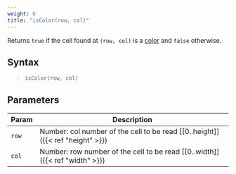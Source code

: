 ```yaml
---
weight: 6
title: "isColor(row, col)"
---
```


Returns `true` if the cell found at `(row, col)` is a [color](https://p5js.org/reference/#/p5.Color) and `false` otherwise.

## Syntax

> `isColor(row, col)`

## Parameters

| Param    | Description                                                                     |
|----------|---------------------------------------------------------------------------------|
| `row`    | Number: col number of the cell to be read [\[0..height\]]({{< ref "height" >}}) |
| `col`    | Number: row number of the cell to be read [\[0..width\]]({{< ref "width" >}})   |